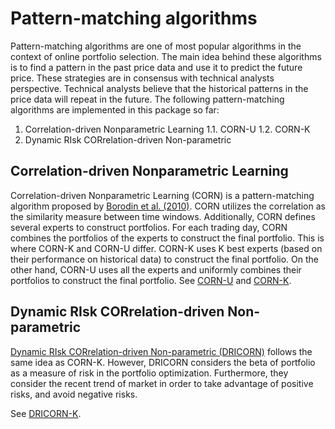 # Pattern-matching algorithms

Pattern-matching algorithms are one of most popular algorithms in the context of online portfolio selection. The main idea behind these algorithms is to find a pattern in the past price data and use it to predict the future price. These strategies are in consensus with technical analysts perspective. Technical analysts believe that the historical patterns in the price data will repeat in the future. The following pattern-matching algorithms are implemented in this package so far:
1. Correlation-driven Nonparametric Learning
    1.1. CORN-U
    1.2. CORN-K
2. Dynamic RIsk CORrelation-driven Non-parametric

## Correlation-driven Nonparametric Learning
Correlation-driven Nonparametric Learning (CORN) is a pattern-matching algorithm proposed by [Borodin et al. (2010)](https://doi.org/10.1145/1961189.1961193). CORN utilizes the correlation as the similarity measure between time windows. Additionally, CORN defines several experts to construct portfolios. For each trading day, CORN combines the portfolios of the experts to construct the final portfolio. This is where CORN-K and CORN-U differ. CORN-K uses K best experts (based on their performance on historical data) to construct the final portfolio. On the other hand, CORN-U uses all the experts and uniformly combines their portfolios to construct the final portfolio.
See [CORN-U](https://shayandavoodii.github.io/OPS.jl/dev/funcs/#OPS.CORNU-Union{Tuple{M},%20Tuple{T},%20Tuple{Matrix{T},%20M,%20M}}%20where%20{T%3C:Float64,%20M%3C:Int64}) and [CORN-K](https://shayandavoodii.github.io/OPS.jl/dev/funcs/#OPS.CORNK-Union{Tuple{T},%20Tuple{Matrix{Float64},%20T,%20T,%20T,%20T}}%20where%20T%3C:Int64). 


## Dynamic RIsk CORrelation-driven Non-parametric
[Dynamic RIsk CORrelation-driven Non-parametric (DRICORN)](https://www.doi.org/10.1007/978-3-030-66151-9_12) follows the same idea as CORN-K. However, DRICORN considers the beta of portfolio as a measure of risk in the portfolio optimization. Furthermore, they consider the recent trend of market in order to take advantage of positive risks, and avoid negative risks.

See [DRICORN-K](https://shayandavoodii.github.io/OPS.jl/dev/funcs/#OPS.DRICORNK-Union{Tuple{M},%20Tuple{T},%20Tuple{Matrix{T},%20Vector{T},%20M,%20M,%20M,%20M}}%20where%20{T%3C:Float64,%20M%3C:Int64}).